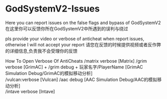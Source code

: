 # GodSystemV2-Issues
Here you can report issues on the false flags and bypass of GodSystemV2
在这里你可以反馈你所在GodSystemV2中所遇到的误判与绕过

pls provide your video or verbose of anticheat when report issues, otherwise I will not accept your report
请您在反馈的时候提供视频或者反作弊的详细信息,负责我不会受理你的反馈

How To Open Verbose Of AntiCheats
/matrix verbose [Matrix]
/grim verbose [GrimAC] + /grim debug + 玩家名字/PlayerName [GrimAC Simulation Debug/GrimAC的模拟移动分析]        
/vulcan:verbose [Vulcan]
/aac debug [AAC Simulation Debug/AAC的模拟移动分析]   
/intave verbose [Intave]
